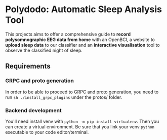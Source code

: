 # Polydodo: Automatic Sleep Analysis Tool

This projects aims to offer a comprehensive guide to **record polysomnographic EEG data from home** with an OpenBCI, a website to **upload sleep data** to our classifier and an **interactive visualisation** tool to observe the classified night of sleep.

## Requirements

### GRPC and proto generation

In order to be able to proceed to GRPC and proto generation, you need to run `sh ./install_grpc_plugins` under the protos/ folder.

### Backend development

You'll need install venv with `python -m pip install virtualenv`. Then you can create a virtual environment. Be sure that you link your venv `python` executable to your code editor/terminal.
